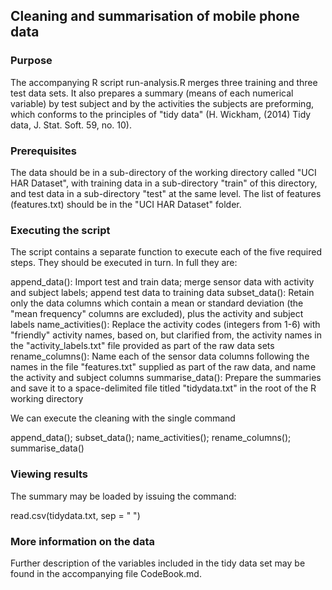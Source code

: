 ## Cleaning and summarisation of mobile phone data
### Purpose
The accompanying R script run-analysis.R merges three training and three test data sets.  It also prepares a summary (means of each numerical variable) by test subject and by the activities the subjects are preforming, which conforms to the principles of "tidy data" (H. Wickham, (2014) Tidy data, J. Stat. Soft. 59, no. 10).

### Prerequisites
The data should be in a sub-directory of the working directory called "UCI HAR Dataset", with training data in a sub-directory "train" of this directory, and test data in a sub-directory "test" at the same level.  The list of features (features.txt) should be in the "UCI HAR Dataset" folder.

### Executing the script
The script contains a separate function to execute each of the five required steps.  They should be executed in turn.  In full they are:

append_data(): Import test and train data; merge sensor data with activity and subject labels; append test data to training data
subset_data(): Retain only the data columns which contain a mean or standard deviation (the "mean frequency" columns are excluded), plus the activity and subject labels
name_activities(): Replace the activity codes (integers from 1-6) with "friendly" activity names, based on, but clarified from, the activity names in the "activity_labels.txt" file provided as part of the raw data sets
rename_columns(): Name each of the sensor data columns following the names in the file "features.txt" supplied as part of the raw data, and name the activity and subject columns
summarise_data(): Prepare the summaries and save it to a space-delimited file titled "tidydata.txt" in the root of the R working directory

We can execute the cleaning with the single command

append_data(); subset_data(); name_activities(); rename_columns(); summarise_data()

### Viewing results
The summary may be loaded by issuing the command:

read.csv(tidydata.txt, sep = " ")

### More information on the data

Further description of the variables included in the tidy data set may be found in the accompanying file CodeBook.md.
